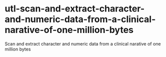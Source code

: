 # utl-scan-and-extract-character-and-numeric-data-from-a-clinical-narative-of-one-million-bytes
Scan and extract character and numeric data from a clinical narative of one million bytes
